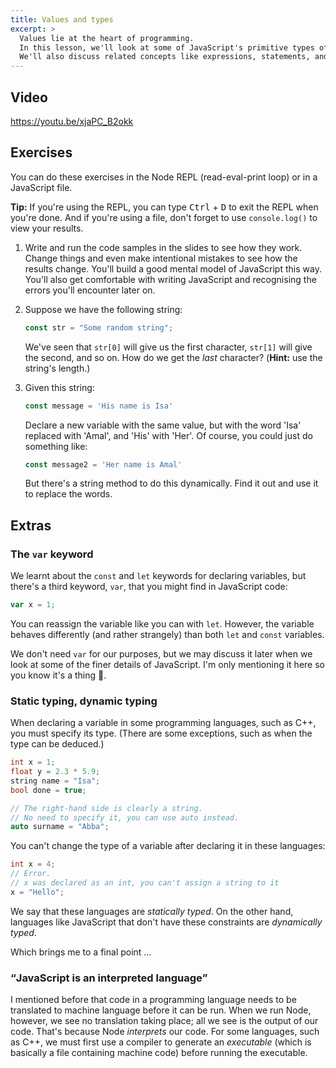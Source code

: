 ```yaml
---
title: Values and types
excerpt: >
  Values lie at the heart of programming.
  In this lesson, we'll look at some of JavaScript's primitive types of values and how to manipulate them.
  We'll also discuss related concepts like expressions, statements, and variables.
---
```


## Video

https://youtu.be/xjaPC_B2okk

## Exercises

You can do these exercises in the Node <abbr>REPL</abbr> (read-eval-print loop) or in a JavaScript file.

<div class="note note-info">

**Tip:** If you're using the REPL, you can type <kbd>Ctrl</kbd> + <kbd>D</kbd> to exit the REPL when you're done. And if you're using a file, don't forget to use `console.log()` to view your results.

</div>

1. Write and run the code samples in the slides to see how they work. Change things and even make intentional mistakes to see how the results change. You'll build a good mental model of JavaScript this way. You'll also get comfortable with writing JavaScript and recognising the errors you'll encounter later on.

1. Suppose we have the following string:
   ```js
   const str = "Some random string";
   ```
   We've seen that `str[0]` will give us the first character, `str[1]` will give the second, and so on. How do we get the _last_ character?
   (**Hint:** use the string's length.)

1. Given this string:
    ```js
    const message = 'His name is Isa'
    ```
    Declare a new variable with the same value, but with the word 'Isa' replaced with 'Amal', and 'His' with 'Her'. Of course, you could just do something like:
    ```js
    const message2 = 'Her name is Amal'
    ```
     But there's a string method to do this dynamically. Find it out and use it to replace the words.

## Extras

### The `var` keyword

We learnt about the `const` and `let` keywords for declaring variables, but there's a third keyword, `var`, that you might find in JavaScript code:

```js
var x = 1;
```

You can reassign the variable like you can with `let`. However, the variable behaves differently (and rather strangely) than both `let` and `const` variables.

We don't need `var` for our purposes, but we may discuss it later when we look at some of the finer details of JavaScript. I'm only mentioning it here so you know it's a thing 🙂.

### Static typing, dynamic typing

When declaring a variable in some programming languages, such as C++, you must specify its type. (There are some exceptions, such as when the type can be deduced.)

```c++
int x = 1;
float y = 2.3 * 5.9;
string name = "Isa";
bool done = true;

// The right-hand side is clearly a string.
// No need to specify it, you can use auto instead.
auto surname = "Abba";
```

You can't change the type of a variable after declaring it in these languages:

```c++
int x = 4;
// Error.
// x was declared as an int, you can't assign a string to it
x = "Hello";
```

We say that these languages are <i>statically typed</i>. On the other hand, languages like JavaScript that don't have these constraints are <i>dynamically typed</i>.

Which brings me to a final point &hellip;

### <q>JavaScript is an interpreted language</q>

I mentioned before that code in a programming language needs to be translated to machine language before it can be run. When we run Node, however, we see no translation taking place; all we see is the output of our code. That's because Node _interprets_ our code. For some languages, such as C++, we must first use a compiler to generate an <i>executable</i> (which is basically a file containing machine code) before running the executable.
